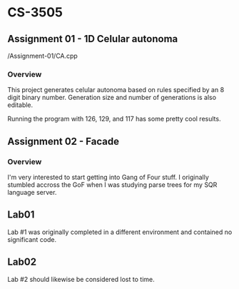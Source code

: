 # CS-3505



## Assignment 01 - 1D Celular autonoma
/Assignment-01/CA.cpp

### Overview
This project generates celular autonoma based on rules specified by an 8 digit binary number. Generation size and number of generations is also editable.

Running the program with 126, 129, and 117 has some pretty cool results.

## Assignment 02 - Facade

### Overview
I'm very interested to start getting into Gang of Four stuff. I originally stumbled accross the GoF when I was studying parse trees for my SQR language server.


## Lab01
Lab #1 was originally completed in a different environment and contained no significant code.

## Lab02
Lab #2 should likewise be considered lost to time.